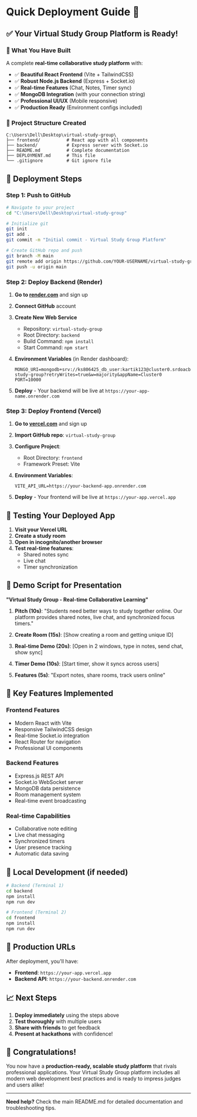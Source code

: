 # Quick Deployment Guide 🚀

## ✅ Your Virtual Study Group Platform is Ready!

### 🎯 What You Have Built

A complete **real-time collaborative study platform** with:

- ✅ **Beautiful React Frontend** (Vite + TailwindCSS)
- ✅ **Robust Node.js Backend** (Express + Socket.io)
- ✅ **Real-time Features** (Chat, Notes, Timer sync)
- ✅ **MongoDB Integration** (with your connection string)
- ✅ **Professional UI/UX** (Mobile responsive)
- ✅ **Production Ready** (Environment configs included)

### 📁 Project Structure Created
```
C:\Users\Dell\Desktop\virtual-study-group\
├── frontend/          # React app with all components
├── backend/           # Express server with Socket.io
├── README.md          # Complete documentation
├── DEPLOYMENT.md      # This file
└── .gitignore         # Git ignore file
```

## 🚀 Deployment Steps

### Step 1: Push to GitHub

```bash
# Navigate to your project
cd "C:\Users\Dell\Desktop\virtual-study-group"

# Initialize git
git init
git add .
git commit -m "Initial commit - Virtual Study Group Platform"

# Create GitHub repo and push
git branch -M main
git remote add origin https://github.com/YOUR-USERNAME/virtual-study-group.git
git push -u origin main
```

### Step 2: Deploy Backend (Render)

1. **Go to [render.com](https://render.com)** and sign up
2. **Connect GitHub** account
3. **Create New Web Service**
   - Repository: `virtual-study-group`
   - Root Directory: `backend`
   - Build Command: `npm install`
   - Start Command: `npm start`

4. **Environment Variables** (in Render dashboard):
   ```
   MONGO_URI=mongodb+srv://ks806425_db_user:kartik123@cluster0.srdoacb.mongodb.net/virtual-study-group?retryWrites=true&w=majority&appName=Cluster0
   PORT=10000
   ```

5. **Deploy** - Your backend will be live at `https://your-app-name.onrender.com`

### Step 3: Deploy Frontend (Vercel)

1. **Go to [vercel.com](https://vercel.com)** and sign up
2. **Import GitHub repo**: `virtual-study-group`
3. **Configure Project**:
   - Root Directory: `frontend`
   - Framework Preset: Vite
   
4. **Environment Variables**:
   ```
   VITE_API_URL=https://your-backend-app.onrender.com
   ```

5. **Deploy** - Your frontend will be live at `https://your-app.vercel.app`

## 🧪 Testing Your Deployed App

1. **Visit your Vercel URL**
2. **Create a study room**
3. **Open in incognito/another browser**
4. **Test real-time features**:
   - Shared notes sync
   - Live chat
   - Timer synchronization

## 🎯 Demo Script for Presentation

**"Virtual Study Group - Real-time Collaborative Learning"**

1. **Pitch (10s)**: "Students need better ways to study together online. Our platform provides shared notes, live chat, and synchronized focus timers."

2. **Create Room (15s)**: [Show creating a room and getting unique ID]

3. **Real-time Demo (20s)**: [Open in 2 windows, type in notes, send chat, show sync]

4. **Timer Demo (10s)**: [Start timer, show it syncs across users]

5. **Features (5s)**: "Export notes, share rooms, track users online"

## 🎨 Key Features Implemented

### Frontend Features
- Modern React with Vite
- Responsive TailwindCSS design
- Real-time Socket.io integration
- React Router for navigation
- Professional UI components

### Backend Features
- Express.js REST API
- Socket.io WebSocket server
- MongoDB data persistence
- Room management system
- Real-time event broadcasting

### Real-time Capabilities
- Collaborative note editing
- Live chat messaging
- Synchronized timers
- User presence tracking
- Automatic data saving

## 🔧 Local Development (if needed)

```bash
# Backend (Terminal 1)
cd backend
npm install
npm run dev

# Frontend (Terminal 2)
cd frontend
npm install
npm run dev
```

## 🚀 Production URLs

After deployment, you'll have:
- **Frontend**: `https://your-app.vercel.app`
- **Backend API**: `https://your-backend.onrender.com`

## 📈 Next Steps

1. **Deploy immediately** using the steps above
2. **Test thoroughly** with multiple users
3. **Share with friends** to get feedback
4. **Present at hackathons** with confidence!

## 🎉 Congratulations!

You now have a **production-ready, scalable study platform** that rivals professional applications. Your Virtual Study Group platform includes all modern web development best practices and is ready to impress judges and users alike!

---

**Need help?** Check the main README.md for detailed documentation and troubleshooting tips.